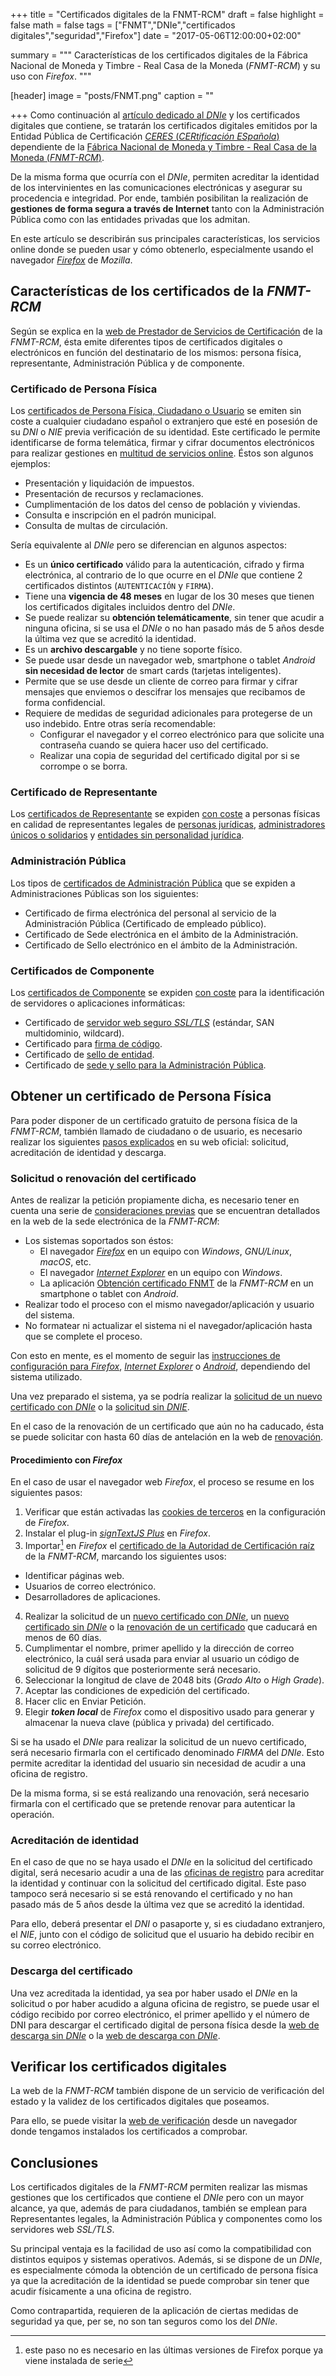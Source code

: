 +++
title = "Certificados digitales de la FNMT-RCM"
draft = false
highlight = false
math = false
tags = ["FNMT","DNIe","certificados digitales","seguridad","Firefox"]
date = "2017-05-06T12:00:00+02:00"

summary = """
Características de los certificados digitales de la Fábrica Nacional de Moneda y Timbre - Real Casa de la Moneda (*FNMT-RCM*) y su uso con *Firefox*.
"""

[header]
  image = "posts/FNMT.png"
  caption = ""

+++
Como continuación al [artículo dedicado al *DNIe*](/post/dnie/) y los certificados digitales que contiene, se tratarán los certificados digitales emitidos por la Entidad Pública de Certificación [*CERES* (*CERtificación ESpañola*)](http://www.cert.fnmt.es/) dependiente de la [Fábrica Nacional de Moneda y Timbre - Real Casa de la Moneda (*FNMT-RCM*)](http://www.fnmt.es/).

De la misma forma que ocurría con el *DNIe*, permiten acreditar la identidad de los intervinientes en las comunicaciones electrónicas y asegurar su procedencia e integridad. Por ende, también posibilitan la realización de **gestiones de forma segura a través de Internet** tanto con la Administración Pública como con las entidades privadas que los admitan.

En este artículo se describirán sus principales características, los servicios online donde se pueden usar y cómo obtenerlo, especialmente usando el navegador [*Firefox*](https://www.mozilla.org/es-ES/firefox/products/) de *Mozilla*.

## Características de los certificados de la *FNMT-RCM*
Según se explica en la [web de Prestador de Servicios de Certificación](http://www.cert.fnmt.es/certificados) de la *FNMT-RCM*, ésta emite diferentes tipos de certificados digitales o electrónicos en función del destinatario de los mismos: persona física, representante, Administración Pública y de componente.

### Certificado de Persona Física
Los [certificados de Persona Física, Ciudadano o Usuario](https://www.sede.fnmt.gob.es/certificados/persona-fisica) se emiten sin coste a cualquier ciudadano español o extranjero que esté en posesión de su *DNI* o *NIE* previa verificación de su identidad. Este certificado le permite identificarse de forma telemática, firmar y cifrar documentos electrónicos para realizar gestiones en [multitud de servicios online](https://www.cert.fnmt.es/certificados/donde-usar-certificado). Éstos son algunos ejemplos:

* Presentación y liquidación de impuestos.
* Presentación de recursos y reclamaciones.
* Cumplimentación de los datos del censo de población y viviendas.
* Consulta e inscripción en el padrón municipal.
* Consulta de multas de circulación.

Sería equivalente al *DNIe* pero se diferencian en algunos aspectos:

* Es un **único certificado** válido para la autenticación, cifrado y firma electrónica, al contrario de lo que ocurre en el *DNIe* que contiene 2 certificados distintos (`AUTENTICACIÓN` y `FIRMA`).
* Tiene una **vigencia de 48 meses** en lugar de los 30 meses que tienen los certificados digitales incluidos dentro del *DNIe*.
* Se puede realizar su **obtención telemáticamente**, sin tener que acudir a ninguna oficina, si se usa el *DNIe* o no han pasado más de 5 años desde la última vez que se acreditó la identidad.
* Es un **archivo descargable** y no tiene soporte físico.
* Se puede usar desde un navegador web, smartphone o tablet *Android* **sin necesidad de lector** de smart cards (tarjetas inteligentes).
* Permite que se use desde un cliente de correo para firmar y cifrar mensajes que enviemos o descifrar los mensajes que recibamos de forma confidencial.
* Requiere de medidas de seguridad adicionales para protegerse de un uso indebido. Entre otras sería recomendable:
  * Configurar el navegador y el correo electrónico para que solicite una contraseña cuando se quiera hacer uso del certificado.
  * Realizar una copia de seguridad del certificado digital por si se corrompe o se borra.

### Certificado de Representante
Los [certificados de Representante](https://www.sede.fnmt.gob.es/certificados/certificado-de-representante) se expiden [con coste](https://www.sede.fnmt.gob.es/certificados/certificado-de-representante/lista-de-precios) a personas físicas en calidad de representantes legales de [personas jurídicas](https://www.sede.fnmt.gob.es/certificados/certificado-de-representante/persona-juridica), [administradores únicos o solidarios](https://www.sede.fnmt.gob.es/certificados/certificado-de-representante/administrador-unico-solidario) y [entidades sin personalidad jurídica](https://www.sede.fnmt.gob.es/certificados/certificado-de-representante/entidad-sin-personalidad-juridica).

### Administración Pública
Los tipos de [certificados de Administración Pública](https://www.sede.fnmt.gob.es/certificados/administracion-publica) que se expiden a Administraciones Públicas son los siguientes:

* Certificado de firma electrónica del personal al servicio de la Administración Pública (Certificado de empleado público). 
* Certificado de Sede electrónica en el ámbito de la Administración.
* Certificado de Sello electrónico en el ámbito de la Administración.

### Certificados de Componente
Los [certificados de Componente](https://www.sede.fnmt.gob.es/certificados/certificado-componentes) se expiden [con coste](https://www.cert.fnmt.es/documents/10446703/10511896/Precios_Certificados_Ac_Componentes.pdf) para la identificación de servidores o aplicaciones informáticas:

* Certificado de [servidor web seguro *SSL/TLS*](https://www.cert.fnmt.es/catalogo-de-servicios/certificados-electronicos/certificado-servidor) (estándar, SAN multidominio, wildcard).
* Certificado para [firma de código](https://www.cert.fnmt.es/catalogo-de-servicios/certificados-electronicos/certificado-para-firma-de-codigo).
* Certificado de [sello de entidad](https://www.cert.fnmt.es/catalogo-de-servicios/certificados-electronicos/sello-entidad).
* Certificado de [sede y sello para la Administración Pública](https://www.sede.fnmt.gob.es/certificados/administracion-publica).

## Obtener un certificado de Persona Física
Para poder disponer de un certificado gratuito de persona física de la *FNMT-RCM*, también llamado de ciudadano o de usuario, es necesario realizar los siguientes 	[pasos explicados](https://www.sede.fnmt.gob.es/certificados/persona-fisica) en su web oficial: solicitud, acreditación de identidad y descarga.

### Solicitud o renovación del certificado
Antes de realizar la petición propiamente dicha, es necesario tener en cuenta una serie de [consideraciones previas](https://www.sede.fnmt.gob.es/certificados/persona-fisica/obtener-certificado-software/consideraciones-previas) que se encuentran detallados en la web de la sede electrónica de la *FNMT-RCM*:

* Los sistemas soportados son éstos:
  * El navegador [*Firefox*](https://www.mozilla.org/es-ES/firefox/products/) en un equipo con *Windows*, *GNU/Linux*, *macOS*, etc.
  * El navegador [*Internet Explorer*](https://support.microsoft.com/es-es/help/17621/internet-explorer-downloads) en un equipo con *Windows*.
  * La aplicación [Obtención certificado FNMT](https://play.google.com/store/apps/details?id=es.fnmt.android.certtool) de la *FNMT-RCM* en un smartphone o tablet con *Android*.
* Realizar todo el proceso con el mismo navegador/aplicación y usuario del sistema.
* No formatear ni actualizar el sistema ni el navegador/aplicación hasta que se complete el proceso.

Con esto en mente, es el momento de seguir las [instrucciones de configuración para *Firefox*](https://www.sede.fnmt.gob.es/preguntas-frecuentes/certificado-de-persona-fisica/-/asset_publisher/eIal9z2VE0Kb/content/1680-configuracion-necesaria-para-mozilla-firefox?inheritRedirect=false&redirect=https%3A%2F%2Fwww.sede.fnmt.gob.es%3A9440%2Fpreguntas-frecuentes%2Fcertificado-de-persona-fisica%3Fp_p_id%3D101_INSTANCE_eIal9z2VE0Kb%26p_p_lifecycle%3D0%26p_p_state%3Dnormal%26p_p_mode%3Dview%26p_p_col_id%3Dcolumn-2%26p_p_col_count%3D1), [*Internet Explorer*](https://www.sede.fnmt.gob.es/preguntas-frecuentes/certificado-de-persona-fisica/-/asset_publisher/eIal9z2VE0Kb/content/1628-configuracion-para-obtener-o-renovar-el-certificado-con-windows?inheritRedirect=false&redirect=https%3A%2F%2Fwww.sede.fnmt.gob.es%3A9440%2Fpreguntas-frecuentes%2Fcertificado-de-persona-fisica%3Fp_p_id%3D101_INSTANCE_eIal9z2VE0Kb%26p_p_lifecycle%3D0%26p_p_state%3Dnormal%26p_p_mode%3Dview%26p_p_col_id%3Dcolumn-2%26p_p_col_count%3D1) o [*Android*](https://www.sede.fnmt.gob.es/certificados/persona-fisica/obtener-certificado-con-android), dependiendo del sistema utilizado.

Una vez preparado el sistema, ya se podría realizar la [solicitud de un nuevo certificado con *DNIe*](https://www.sede.fnmt.gob.es/certificados/persona-fisica/obtener-certificado-con-dnie/solicitar-certificado) o la [solicitud sin *DNIE*](https://www.sede.fnmt.gob.es/certificados/persona-fisica/obtener-certificado-software/solicitar-certificado).

En el caso de la renovación de un certificado que aún no ha caducado, ésta se puede solicitar con hasta 60 días de antelación en la web de [renovación](https://www.sede.fnmt.gob.es/certificados/persona-fisica/renovar/solicitar-renovacion). 

#### Procedimiento con *Firefox*
En el caso de usar el navegador web *Firefox*, el proceso se resume en los siguientes pasos:

1. Verificar que están activadas las [cookies de terceros](https://support.mozilla.org/es/kb/configuracion-privacidad-historial-navegacion-funcion-no-quiero-ser-rastreado) en la configuración de *Firefox*.
2. Instalar el plug-in [*signTextJS Plus*](https://addons.mozilla.org/es/firefox/addon/signtextjs-plus/) en *Firefox*.
3. Importar[^unnecessary] en *Firefox* el [certificado de la Autoridad de Certificación raíz](https://www.sede.fnmt.gob.es/documents/10445900/10526749/AC_Raiz_FNMT-RCM_SHA256.cer) de la *FNMT-RCM*, marcando los siguientes usos:
  * Identificar páginas web.
  * Usuarios de correo electrónico.
  * Desarrolladores de aplicaciones.
[^unnecessary]: este paso no es necesario en las últimas versiones de Firefox porque ya viene instalada de serie
4. Realizar la solicitud de un [nuevo certificado con *DNIe*](https://www.sede.fnmt.gob.es/certificados/persona-fisica/obtener-certificado-con-dnie/solicitar-certificado), un [nuevo certificado sin *DNIe*](https://www.sede.fnmt.gob.es/certificados/persona-fisica/obtener-certificado-software/solicitar-certificado) o la [renovación de un certificado](https://www.sede.fnmt.gob.es/certificados/persona-fisica/renovar/solicitar-renovacion) que caducará en menos de 60 días.
  1. Cumplimentar el nombre, primer apellido y la dirección de correo electrónico, la cuál será usada para enviar al usuario un código de solicitud de 9 dígitos que posteriormente será necesario.
  2. Seleccionar la longitud de clave de 2048 bits (*Grado Alto* o *High Grade*).
  3. Aceptar las condiciones de expedición del certificado.
  4. Hacer clic en Enviar Petición.
5. Elegir ***token local*** de *Firefox* como el dispositivo usado para generar y almacenar la nueva clave (pública y privada) del certificado.

Si se ha usado el *DNIe* para realizar la solicitud de un nuevo certificado, será necesario firmarla con el certificado denominado *FIRMA* del *DNIe*. Esto permite acreditar la identidad del usuario sin necesidad de acudir a una oficina de registro.

De la misma forma, si se está realizando una renovación, será necesario firmarla con el certificado que se pretende renovar para autenticar la operación.

### Acreditación de identidad
En el caso de que no se haya usado el *DNIe* en la solicitud del certificado digital, será necesario acudir a una de las [oficinas de registro](http://mapaoficinascert.appspot.com/) para acreditar la identidad y continuar con la solicitud del certificado digital. Este paso tampoco será necesario si se está renovando el certificado y no han pasado más de 5 años desde la última vez que se acreditó la identidad.

Para ello, deberá presentar el *DNI* o pasaporte y, si es ciudadano extranjero, el *NIE*, junto con el código de solicitud que el usuario ha debido recibir en su correo electrónico.

### Descarga del certificado
Una vez acreditada la identidad, ya sea por haber usado el *DNIe* en la solicitud o por haber acudido a alguna oficina de registro, se puede usar el código recibido por correo electrónico, el primer apellido y el número de DNI para descargar el certificado digital de persona física desde la [web de descarga sin *DNIe*](https://www.sede.fnmt.gob.es/certificados/persona-fisica/obtener-certificado-software/descargar-certificado) o la [web de descarga con *DNIe*](https://www.sede.fnmt.gob.es/certificados/persona-fisica/obtener-certificado-con-dnie/descargar-certificado).

## Verificar los certificados digitales
La web de la *FNMT-RCM* también dispone de un servicio de verificación del estado y la validez de los certificados digitales que poseamos.

Para ello, se puede visitar la [web de verificación](https://www.sede.fnmt.gob.es/certificados/persona-fisica/verificar-estado) desde un navegador donde tengamos instalados los certificados a comprobar.

## Conclusiones
Los certificados digitales de la *FNMT-RCM* permiten realizar las mismas gestiones que los certificados que contiene el *DNIe* pero con un mayor alcance, ya que, además de para ciudadanos, también se emplean para Representantes legales, la Administración Pública y componentes como los servidores web *SSL/TLS*.

Su principal ventaja es la facilidad de uso así como la compatibilidad con distintos equipos y sistemas operativos. Además, si se dispone de un *DNIe*, es especialmente cómoda la obtención de un certificado de persona física ya que la acreditación de la identidad se puede comprobar sin tener que acudir físicamente a una oficina de registro.

Como contrapartida, requieren de la aplicación de ciertas medidas de seguridad ya que, per se, no son tan seguros como los del *DNIe*.